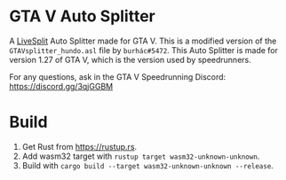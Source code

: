 # GTA V Auto Splitter

A <a href="https://livesplit.org/" target="_blank">LiveSplit</a> Auto Splitter made for GTA V. This is a modified version of the `GTAVsplitter_hundo.asl` file by `burhác#5472`. This Auto Splitter is made for version 1.27 of GTA V, which is the version used by speedrunners.


For any questions, ask in the GTA V Speedrunning Discord: https://discord.gg/3qjGGBM

# Build
1. Get Rust from https://rustup.rs.
2. Add wasm32 target with `rustup target wasm32-unknown-unknown`.
3. Build with `cargo build --target wasm32-unknown-unknown --release`.